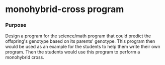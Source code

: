 # monohybrid-cross program

### Purpose 

Design a program for the science/math program that could predict the offspring's genotype based on its parents' genotype. 
This program then would be used as an example for the students to help them write their own program.
Then the students would use this program to perform a monohybrid cross.
